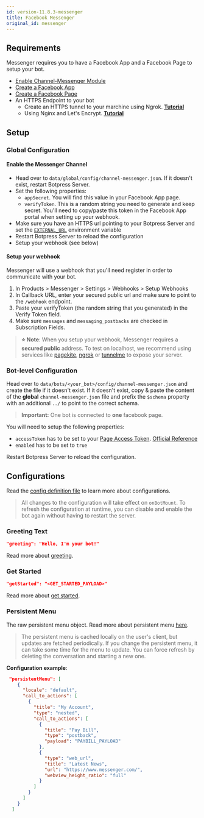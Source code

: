 ```yaml
---
id: version-11.8.3-messenger
title: Facebook Messenger
original_id: messenger
---
```


## Requirements

Messenger requires you to have a Facebook App and a Facebook Page to setup your bot.

- [Enable Channel-Messenger Module](../../main/module#enabling-or-disabling-modules)
- [Create a Facebook App](https://developers.facebook.com/docs/apps/)
- [Create a Facebook Page](https://www.facebook.com/pages/creation/)
- An HTTPS Endpoint to your bot
  - Create an HTTPS tunnel to your marchine using Ngrok. [**Tutorial**](https://api.slack.com/tutorials/tunneling-with-ngrok)
  - Using Nginx and Let's Encrypt. [**Tutorial**](https://www.digitalocean.com/community/tutorials/how-to-secure-nginx-with-let-s-encrypt-on-ubuntu-16-04)

## Setup

### Global Configuration

#### Enable the Messenger Channel

- Head over to `data/global/config/channel-messenger.json`. If it doesn't exist, restart Botpress Server.
- Set the following properties:
  - `appSecret`. You will find this value in your Facebook App page.
  - `verifyToken`. This is a random string you need to generate and keep secret. You'll need to copy/paste this token in the Facebook App portal when setting up your webhook.
- Make sure you have an HTTPS url pointing to your Botpress Server and set the [`EXTERNAL_URL`](../../advanced/configuration/#exposing-your-bot-on-the-internet) environment variable
- Restart Botpress Server to reload the configuration
- Setup your webhook (see below)

#### Setup your webhook

Messenger will use a webhook that you'll need register in order to communicate with your bot.

1. In Products > Messenger > Settings > Webhooks > Setup Webhooks
1. In Callback URL, enter your secured public url and make sure to point to the `/webhook` endpoint.
1. Paste your verifyToken (the random string that you generated) in the Verify Token field.
1. Make sure `messages` and `messaging_postbacks` are checked in Subscription Fields.

> **⭐ Note**: When you setup your webhook, Messenger requires a **secured public** address. To test on localhost, we recommend using services like [pagekite](https://pagekite.net/), [ngrok](https://ngrok.com) or [tunnelme](https://localtunnel.github.io/www/) to expose your server.

### Bot-level Configuration

Head over to `data/bots/<your_bot>/config/channel-messenger.json` and create the file if it doesn't exist. If it doesn't exist, copy & paste the content of the **global** `channel-messenger.json` file and prefix the `$schema` property with an additional `../` to point to the correct schema.

> **Important:** One bot is connected to **one** facebook page.

You will need to setup the following properties:

- `accessToken` has to be set to your [Page Access Token](https://developers.facebook.com/docs/messenger-platform/getting-started/app-setup). [Official Reference](https://developers.facebook.com/docs/facebook-login/access-tokens/#pagetokens)
- `enabled` has to be set to `true`

Restart Botpress Server to reload the configuration.

## Configurations

Read the [config definition file](https://github.com/botpress/botpress/blob/master/modules/channel-messenger/src/config.ts) to learn more about configurations.

> All changes to the configuration will take effect on `onBotMount`. To refresh the configuration at runtime, you can disable and enable the bot again without having to restart the server.

### Greeting Text

```json
"greeting": "Hello, I'm your bot!"
```

Read more about [greeting](https://developers.facebook.com/docs/messenger-platform/reference/messenger-profile-api/greeting).

### Get Started

```json
"getStarted": "<GET_STARTED_PAYLOAD>"
```

Read more about [get started](https://developers.facebook.com/docs/messenger-platform/reference/messenger-profile-api/get-started-button).

### Persistent Menu

The raw persistent menu object. Read more about persistent menu [here](https://developers.facebook.com/docs/messenger-platform/send-messages/persistent-menu).

> The persistent menu is cached locally on the user's client, but updates are fetched periodically. If you change the persistent menu, it can take some time for the menu to update. You can force refresh by deleting the conversation and starting a new one.

**Configuration example**:

```json
 "persistentMenu": [
    {
      "locale": "default",
      "call_to_actions": [
        {
          "title": "My Account",
          "type": "nested",
          "call_to_actions": [
            {
              "title": "Pay Bill",
              "type": "postback",
              "payload": "PAYBILL_PAYLOAD"
            },
            {
              "type": "web_url",
              "title": "Latest News",
              "url": "https://www.messenger.com/",
              "webview_height_ratio": "full"
            }
          ]
        }
      ]
    }
  ]
```
